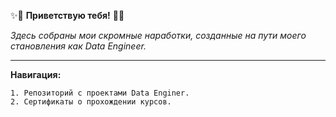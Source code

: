 ✨👋 **Приветствую тебя!**  👋✨

*Здесь собраны мои скромные наработки, созданные на пути моего становления как Data Engineer.*

__________________________________________________________________________________________________

**Навигация:**

    1. Репозиторий с проектами Data Enginer.
    2. Сертификаты о прохождении курсов.
    
<!--
**brrndalex/brrndalex** is a ✨ _special_ ✨ repository because its `README.md` (this file) appears on your GitHub profile.

Here are some ideas to get you started:

- 🔭 I’m currently working on ...
- 🌱 I’m currently learning ...
- 👯 I’m looking to collaborate on ...
- 🤔 I’m looking for help with ...
- 💬 Ask me about ...
- 📫 How to reach me: ...
- 😄 Pronouns: ...
- ⚡ Fun fact: ...
-->
